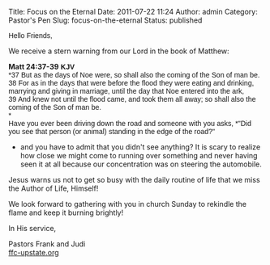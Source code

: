Title: Focus on the Eternal
Date: 2011-07-22 11:24
Author: admin
Category: Pastor's Pen
Slug: focus-on-the-eternal
Status: published

<span style="font-family:Arial;">Hello Friends,

We receive a stern warning from our Lord in the book of Matthew:

**Matt 24:37-39** </span>**<span
style="font-family:Arial;">KJV</span>**  
<span style="font-family:Arial;"> *37 But as the days of Noe were, so
shall also the coming of the Son of man be.  
38 For as in the days that were before the flood they were eating and
drinking, marrying and giving in marriage, until the day that Noe
entered into the ark,  
39 And knew not until the flood came, and took them all away; so shall
also the coming of the Son of man be.  
*  
Have you ever been driving down the road and someone with you asks,
*"Did you see that person (or animal) standing in the edge of the
road?"  
* and you have to admit that you didn't see anything? It is scary to
realize how close we might come to running over something and never
having seen it at all because our concentration was on steering the
automobile.

Jesus warns us not to get so busy with the daily routine of life that we
miss the Author of Life, Himself!

We look forward to gathering with you in church Sunday to rekindle the
flame and keep it burning brightly!

In His service,

Pastors Frank and Judi  
[ffc-upstate.org](http://www.blogger.com/ffc-upstate.org)  
</span>
